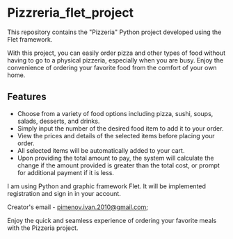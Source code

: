 # Pizzreria_flet_project

This repository contains the "Pizzeria" Python project developed using the Flet framework.

With this project, you can easily order pizza and other types of food without having to go to a physical pizzeria, especially when you are busy. Enjoy the convenience of ordering your favorite food from the comfort of your own home.

## Features
- Choose from a variety of food options including pizza, sushi, soups, salads, desserts, and drinks.
- Simply input the number of the desired food item to add it to your order.
- View the prices and details of the selected items before placing your order.
- All selected items will be automatically added to your cart.
- Upon providing the total amount to pay, the system will calculate the change if the amount provided is greater than the total cost, or prompt for additional payment if it is less.

I am using Python and graphic framework Flet. It will be implemented registration and sign in in your account.

Creator's email - pimenov.ivan.2010@gmail.com;

Enjoy the quick and seamless experience of ordering your favorite meals with the Pizzeria project.
